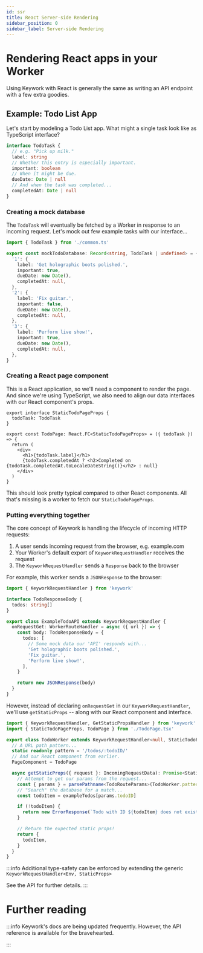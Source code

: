 ```yaml
---
id: ssr
title: React Server-side Rendering
sidebar_position: 0
sidebar_label: Server-side Rendering
---
```


# Rendering React apps in your Worker

Using Keywork with React is generally the same as writing an API endpoint
with a few extra goodies.

## Example: Todo List App

Let's start by modeling a Todo List app.
What might a single task look like as TypeScript interface?

```ts title=/todo-app/common.ts
interface TodoTask {
  // e.g. "Pick up milk."
  label: string
  // Whether this entry is especially important.
  important: boolean
  // When it might be due.
  dueDate: Date | null
  // And when the task was completed...
  completedAt: Date | null
}
```

### Creating a mock database

The `TodoTask` will eventually be fetched by a Worker in response to an incoming request.
Let's mock out few example tasks with our interface...

```ts title=/todo-app/data.ts
import { TodoTask } from './common.ts'

export const mockTodoDatabase: Record<string, TodoTask | undefined> = {
  '1': {
    label: 'Get holographic boots polished.',
    important: true,
    dueDate: new Date(),
    completedAt: null,
  },
  '2': {
    label: 'Fix guitar.',
    important: false,
    dueDate: new Date(),
    completedAt: null,
  },
  '3': {
    label: 'Perform live show!',
    important: true,
    dueDate: new Date(),
    completedAt: null,
  },
}
```

### Creating a React page component

This is a React application, so we'll need a component to render the page.
And since we're using TypeScript, we also need to align our data interfaces with
our React component's props.

```tsx title=/todo-app/TodoPage.tsx
export interface StaticTodoPageProps {
  todoTask: TodoTask
}

export const TodoPage: React.FC<StaticTodoPageProps> = ({ todoTask }) => {
  return (
    <div>
      <h1>{todoTask.label}</h1>
      {todoTask.completedAt ? <h2>Completed on {todoTask.completedAt.toLocaleDateString()}</h2> : null}
    </div>
  )
}
```

This should look pretty typical compared to other React components.
All that's missing is a worker to fetch our `StaticTodoPageProps`.

### Putting everything together

The core concept of Keywork is handling the lifecycle of incoming HTTP requests:

1. A user sends incoming request from the browser, e.g. example.com
2. Your Worker's default export of `KeyworkRequestHandler` receives the request
3. The `KeyworkRequestHandler` sends a `Response` back to the browser

For example, this worker sends a `JSONResponse` to the browser:

```ts title=/todo-app/ExampleTodoAPI.ts
import { KeyworkRequestHandler } from 'keywork'

interface TodoResponseBody {
  todos: string[]
}

export class ExampleTodoAPI extends KeyworkRequestHandler {
  onRequestGet: WorkerRouteHandler = async ({ url }) => {
    const body: TodoResponseBody = {
      todos: [
        // Some mock data our 'API' responds with...
        'Get holographic boots polished.',
        'Fix guitar.',
        'Perform live show!',
      ],
    }

    return new JSONResponse(body)
  }
}
```

However, instead of declaring `onRequestGet` in our `KeyworkRequestHandler`,
we'll use `getStaticProps` -- along with our React component and interface.

```ts
import { KeyworkRequestHandler, GetStaticPropsHandler } from 'keywork'
import { StaticTodoPageProps, TodoPage } from './TodoPage.tsx'

export class TodoWorker extends KeyworkRequestHandler<null, StaticTodoPageProps> {
  // A URL path pattern...
  static readonly pattern = '/todos/:todoID/'
  // And our React component from earlier.
  PageComponent = TodoPage

  async getStaticProps({ request }: IncomingRequestData): Promise<StaticTodoPageProps> {
    // Attempt to get our params from the request...
    const { params } = parsePathname<TodoRouteParams>(TodoWorker.pattern, request)
    // "Search" the database for a match...
    const todoItem = exampleTodos[params.todoID]

    if (!todoItem) {
      return new ErrorResponse(`Todo with ID ${todoItem} does not exist`, 404)
    }

    // Return the expected static props!
    return {
      todoItem,
    }
  }
}
```

:::info
Additional type-safety can be enforced by extending the generic `KeyworkRequestHandler<Env, StaticProps>`

See the API for further details.
:::

# Further reading

:::info
Keywork's docs are being updated frequently.
However, the API reference is available for the bravehearted.

:::
